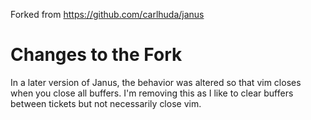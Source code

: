 Forked from https://github.com/carlhuda/janus

# Changes to the Fork

In a later version of Janus, the behavior was altered so that vim closes when you close all buffers. I'm removing this as I like to clear buffers between tickets but not necessarily close vim.